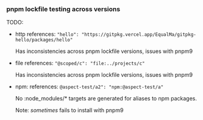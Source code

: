 ### pnpm lockfile testing across versions

TODO:

-   http references: `"hello": "https://gitpkg.vercel.app/EqualMa/gitpkg-hello/packages/hello"`

    Has inconsistencies across pnpm lockfile versions, issues with pnpm9

-   file references: `"@scoped/c": "file:../projects/c"`

    Has inconsistencies across pnpm lockfile versions, issues with pnpm9

-   npm: references: `@aspect-test/a2": "npm:@aspect-test/a"`

    No :node_modules/\* targets are generated for aliases to npm packages.

    Note: _sometimes_ fails to install with pnpm9
